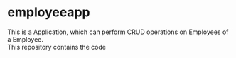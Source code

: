 # employeeapp

This is a Application, which can perform CRUD operations on Employees of a
Employee. <br> This repository contains the code <br>
